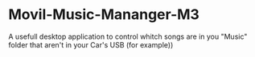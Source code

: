 # Movil-Music-Mananger-M3
A usefull desktop application to control whitch songs are in you "Music" folder that aren't in your Car's USB (for example))

